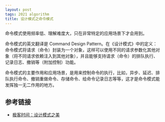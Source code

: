 ```yaml
---
layout: post
tags: 2021 algorithm
title: 设计模式之命令模式
---
```

命令模式使用频率低、理解难度大，只在非常特定的应用场景下才会用到。

命令模式的英文翻译是 Command Design Pattern。在《设计模式》中的定义：命令模式将请求（命令）封装为一个对象，这样可以使用不同的请求参数化其他对象（将不同请求依赖注入到其他对象），并且能够支持请求（命令）的排队执行、记录日志、撤销等（附加控制）功能。

命令模式的主要作用和应用场景，是用来控制命令的执行，比如，异步、延迟、排队执行命令、撤销重做命令、存储命令、给命令记录日志等等，这才是命令模式能发挥独一无二作用的地方。

## 参考链接
- [极客时间：设计模式之美](https://time.geekbang.org/column/article/224549)